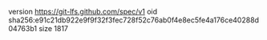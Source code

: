 version https://git-lfs.github.com/spec/v1
oid sha256:e91c21db922e9f9f32f3fec728f52c76ab0f4e8ec5fe4a176ce40288d04763b1
size 1817
